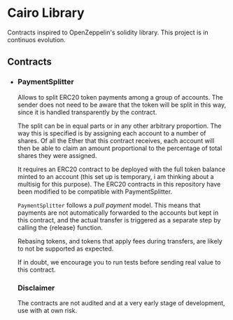 # Cairo Library

Contracts inspired to OpenZeppelin's solidity library. This project is in continuos evolution.

## Contracts

<ul>
<li> 
<h3>PaymentSplitter</h3> </li>

Allows to split ERC20 token payments among a group of accounts. The sender does not need to be aware that the token will be split in this way, since it is handled transparently by the contract.

The split can be in equal parts or in any other arbitrary proportion. The way this is specified is by assigning each account to a number of shares. Of all the Ether that this contract receives, each account will then be able to claim an amount proportional to the percentage of total shares they were assigned.

It requires an ERC20 contract to be deployed with the full token balance minted to an account (this set up is temporary, i am thinking about a multisig for this purpose). The ERC20 contracts in this repository have been modified to be compatible with PaymentSplitter.

`PaymentSplitter` follows a _pull payment_ model. This means that payments are not automatically forwarded to the accounts but kept in this contract, and the actual transfer is triggered as a separate step by calling the {release} function.

Rebasing tokens, and tokens that apply fees during transfers, are likely to not be supported as expected.

If in doubt, we encourage you to run tests before sending real value to this contract.

### Disclaimer

The contracts are not audited and at a very early stage of development, use with at own risk.
